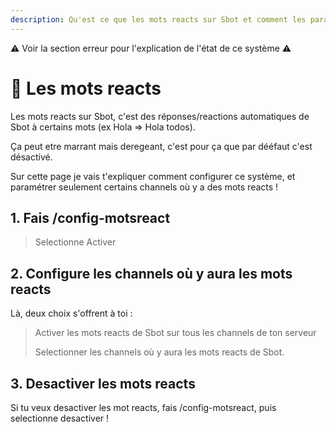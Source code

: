```yaml
---
description: Qu'est ce que les mots reacts sur Sbot et comment les paramétrer ?
---
```


⚠️ Voir la section erreur pour l'explication de l'état de ce système ⚠️

# 💬 Les mots reacts

Les mots reacts sur Sbot, c'est des réponses/reactions automatiques de Sbot à certains mots (ex Hola => Hola todos).

Ça peut etre marrant mais deregeant, c'est pour ça que par dééfaut c'est désactivé.

Sur cette page je vais t'expliquer comment configurer ce système, et paramétrer seulement certains channels où y a des mots reacts !

## 1. Fais /config-motsreact

> Selectionne Activer

## 2. Configure les channels où y aura les mots reacts

Là, deux choix s'offrent à toi :

> Activer les mots reacts de Sbot sur tous les channels de ton serveur
>
> Selectionner les channels où y aura les mots reacts de Sbot.

## 3. Desactiver les mots reacts

Si tu veux desactiver les mot reacts, fais /config-motsreact, puis selectionne desactiver !
